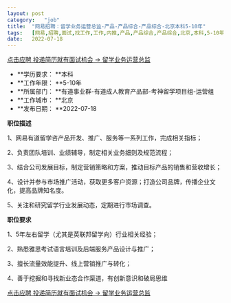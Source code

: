 ```yaml
---
layout:	post
category:	"job"
title:	"网易招聘：留学业务运营总监-产品-产品综合-产品综合-北京本科5-10年"
tags:	[网易,招聘,面试,找工作,工作,内推,产品,产品综合,产品综合,北京,本科,5-10年]
date:	2022-07-18
---
```


[点击应聘 投递简历就有面试机会 ->  留学业务运营总监](http://mobile.bole.netease.com/bole/boleDetail?id=40272&employeeId=346f03c3cda5f04c&key=all)



- **学历要求： **本科
- **工作年限： **5-10年
- **所属部门： **有道事业群-有道成人教育产品部-考神留学项目组-运营组
- **工作城市： **北京
- **发布日期： **2022-07-18



**职位描述**

1、网易有道留学咨产品开发、推广、服务等一系列工作，完成相关指标；

2、负责团队培训、业绩辅导，制定相关业务细则及规范流程；

3、结合公司发展目标，制定营销策略和方案，推动目标产品的销售和营收增长；

4、设计并参与市场推广活动，获取更多客户资源；打造公司品牌，传播企业文化，提高品牌知名度。

5、关注和研究留学行业发展动态，定期进行市场调查。





**职位要求**

1、5年左右留学（尤其是英联邦留学向）行业相关经验；

2、熟悉雅思考试语言培训及后端服务产品设计与推广；

3、擅长流量效能提升、线上营销推广与转化；

4、善于挖掘和寻找新业态合作渠道，有创新意识和破局思维





[点击应聘 投递简历就有面试机会 ->  留学业务运营总监](http://mobile.bole.netease.com/bole/boleDetail?id=40272&employeeId=346f03c3cda5f04c&key=all)